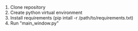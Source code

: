1. Clone repository
2. Create python virtual environment
3. Install requirements (pip intall -r /path/to/requirements.txt)
4. Run "main_window.py"
